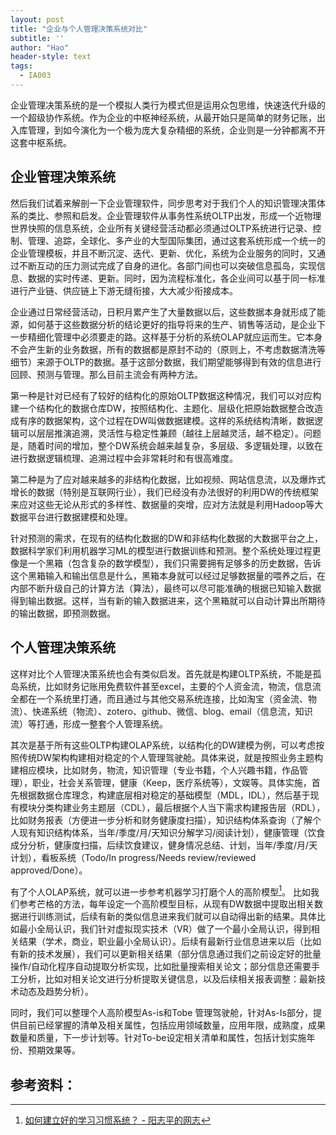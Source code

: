 ```yaml
---
layout: post
title: "企业与个人管理决策系统对比"
subtitle: ''
author: "Hao"
header-style: text
tags:
  - IA003
---
```


企业管理决策系统的是一个模拟人类行为模式但是运用众包思维，快速迭代升级的一个超级协作系统。作为企业的中枢神经系统，从最开始只是简单的财务记账，出入库管理，到如今演化为一个极为庞大复杂精细的系统，企业则是一分钟都离不开这套中枢系统。

## 企业管理决策系统
然后我们试着来解剖一下企业管理软件，同步思考对于我们个人的知识管理决策体系的类比、参照和启发。企业管理软件从事务性系统OLTP出发，形成一个近物理世界快照的信息系统，企业所有关键经营活动都必须通过OLTP系统进行记录、控制、管理、追踪，全球化、多产业的大型国际集团，通过这套系统形成一个统一的企业管理模板，并且不断沉淀、迭代、更新、优化，系统为企业服务的同时，又通过不断互动的压力测试完成了自身的进化。各部门间也可以突破信息孤岛，实现信息、数据的实时传递、更新。同时，因为流程标准化，各企业间可以基于同一标准进行产业链、供应链上下游无缝衔接，大大减少衔接成本。

企业通过日常经营活动，日积月累产生了大量数据以后，这些数据本身就形成了能源，如何基于这些数据分析的结论更好的指导将来的生产、销售等活动，是企业下一步精细化管理中必须要走的路。这样基于分析的系统OLAP就应运而生。它本身不会产生新的业务数据，所有的数据都是原封不动的（原则上，不考虑数据清洗等细节）来源于OLTP的数据。基于这部分数据，我们期望能够得到有效的信息进行回顾、预测与管理。那么目前主流会有两种方法。

第一种是针对已经有了较好的结构化的原始OLTP数据这种情况，我们可以对应构建一个结构化的数据仓库DW，按照结构化、主题化、层级化把原始数据整合改造成有序的数据架构，这个过程在DW叫做数据建模。这样的系统结构清晰，数据逻辑可以层层推演追溯，灵活性与稳定性兼顾（越往上层越灵活，越不稳定）。问题是，随着时间的增加，整个DW系统会越来越复杂，多层级、多逻辑处理，以致在进行数据逻辑梳理、追溯过程中会非常耗时和有很高难度。

第二种是为了应对越来越多的非结构化数据，比如视频、网站信息流，以及爆炸式增长的数据（特别是互联网行业），我们已经没有办法很好的利用DW的传统框架来应对这些无论从形式的多样性、数据量的突增，应对方法就是利用Hadoop等大数据平台进行数据建模和处理。

针对预测的需求，在现有的结构化数据的DW和非结构化数据的大数据平台之上，数据科学家们利用机器学习ML的模型进行数据训练和预测。整个系统处理过程更像是一个黑箱（包含复杂的数学模型），我们只需要拥有足够多的历史数据，告诉这个黑箱输入和输出信息是什么，黑箱本身就可以经过足够数据量的喂养之后，在内部不断升级自己的计算方法（算法），最终可以尽可能准确的根据已知输入数据得到输出数据。这样，当有新的输入数据进来，这个黑箱就可以自动计算出所期待的输出数据，即预测数据。

## 个人管理决策系统

这样对比个人管理决策系统也会有类似启发。首先就是构建OLTP系统，不能是孤岛系统，比如财务记账用免费软件甚至excel，主要的个人资金流，物流，信息流全都在一个系统里打通，而且通过与其他交易系统连接，比如淘宝（资金流、物流）、快递系统（物流）、zotero、github、微信、blog、email（信息流，知识流）等打通，形成一整套个人管理系统。

其次是基于所有这些OLTP构建OLAP系统，以结构化的DW建模为例，可以考虑按照传统DW架构构建相对稳定的个人管理驾驶舱。具体来说，就是按照业务主题构建相应模块，比如财务，物流，知识管理（专业书籍，个人兴趣书籍，作品管理），职业，社会关系管理，健康（Keep，医疗系统等），文娱等。具体实施，首先根据数据仓库理念，构建底层相对稳定的基础模型（MDL，IDL），然后基于现有模块分类构建业务主题层（CDL），最后根据个人当下需求构建报告层（RDL），比如财务报表（方便进一步分析和财务健康度扫描），知识结构体系查询（了解个人现有知识结构体系，当年/季度/月/天知识分解学习/阅读计划），健康管理（饮食成分分析，健康度扫描，后续饮食建议，健身情况总结、计划，当年/季度/月/天计划），看板系统（Todo/In progress/Needs review/reviewed approved/Done）。

有了个人OLAP系统，就可以进一步参考机器学习打磨个人的高阶模型[^1]。 比如我们参考芒格的方法，每年设定一个高阶模型目标，从现有DW数据中提取出相关数据进行训练测试，后续有新的类似信息进来我们就可以自动得出新的结果。具体比如最小全局认识，我们针对虚拟现实技术（VR）做了一个最小全局认识，得到相关结果（学术，商业，职业最小全局认识）。后续有最新行业信息进来以后（比如有新的技术发展），我们可以更新相关结果（部分信息通过我们之前设定好的批量操作/自动化程序自动提取分析实现，比如批量搜索相关论文；部分信息还需要手工分析，比如对相关论文进行分析提取关键信息，以及后续相关报表调整：最新技术动态及趋势分析）。

同时，我们可以整理个人高阶模型As-is和Tobe 管理驾驶舱，针对As-Is部分，提供目前已经掌握的清单及相关属性，包括应用领域数量，应用年限，成熟度，成果数量和质量，下一步计划等。针对To-be设定相关清单和属性，包括计划实施年份、预期效果等。

## 参考资料：
[^1]: [如何建立好的学习习惯系统？ - 阳志平的网志](https://www.yangzhiping.com/psy/EstablishLearningSystem.html)






